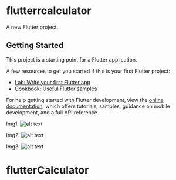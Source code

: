 # flutterrcalculator

A new Flutter project.

## Getting Started

This project is a starting point for a Flutter application.

A few resources to get you started if this is your first Flutter project:

- [Lab: Write your first Flutter app](https://docs.flutter.dev/get-started/codelab)
- [Cookbook: Useful Flutter samples](https://docs.flutter.dev/cookbook)

For help getting started with Flutter development, view the
[online documentation](https://docs.flutter.dev/), which offers tutorials,
samples, guidance on mobile development, and a full API reference.


Img1: 
![alt text][logo1]

[logo1]: https://res.cloudinary.com/guazy/image/upload/v1707160229/m3_ghblzr.jpg "Logo Title Text 2"

Img2: 
![alt text][logo2]

[logo2]: https://res.cloudinary.com/guazy/image/upload/v1707159719/m1_ojifyx.jpg "Logo Title Text 2"

Img3: 
![alt text][logo3]

[logo3]: https://res.cloudinary.com/guazy/image/upload/v1707159719/m2_gufqrs.jpg "Logo Title Text 2"


# flutterCalculator
